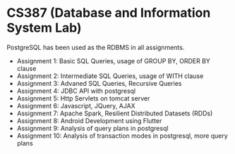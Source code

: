 # CS387 (Database and Information System Lab)

PostgreSQL has been used as the RDBMS in all assignments.

- Assignment 1:		Basic SQL Queries, usage of GROUP BY, ORDER BY clause
- Assignment 2: 	Intermediate SQL Queries, usage of WITH clause
- Assignment 3: 	Advaned SQL Queries, Recursive Queries
- Assignment 4: 	JDBC API with postgresql
- Assignment 5: 	Http Servlets on tomcat server
- Assignment 6: 	Javascript, JQuery, AJAX
- Assignment 7: 	Apache Spark, Resilient Distributed Datasets (RDDs)
- Assignment 8: 	Android Development using Flutter
- Assignment 9: 	Analysis of query plans in postgresql
- Assignment 10: 	Analysis of transaction modes in postgresql, more query plans
